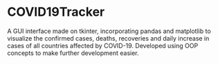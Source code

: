 # COVID19Tracker
A GUI interface made on tkinter, incorporating pandas and matplotlib to visualize the confirmed cases, deaths, recoveries and daily increase in cases of all countries affected by COVID-19. Developed using OOP concepts to make further development easier.
